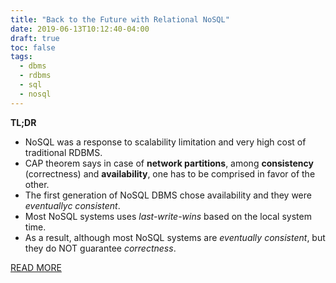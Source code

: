 ```yaml
---
title: "Back to the Future with Relational NoSQL"
date: 2019-06-13T10:12:40-04:00
draft: true
toc: false
tags:
  - dbms
  - rdbms
  - sql
  - nosql
---
```


**TL;DR**

  - NoSQL was a response to scalability limitation and very high cost of traditional RDBMS.
  - CAP theorem says in case of **network partitions**, among **consistency** (correctness) and **availability**, one has to be comprised in favor of the other.
  - The first generation of NoSQL DBMS chose availability and they were _eventuallyc consistent_.
  - Most NoSQL systems uses *last-write-wins* based on the local system time.
  - As a result, although most NoSQL systems are *eventually consistent*, but they do NOT guarantee *correctness*.

[READ MORE](https://www.infoq.com/articles/relational-nosql-fauna)
